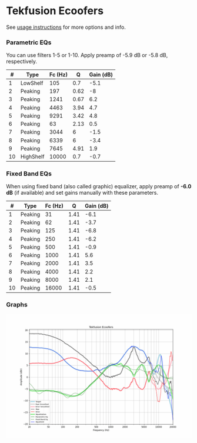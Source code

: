 # Tekfusion Ecoofers
See [usage instructions](https://github.com/jaakkopasanen/AutoEq#usage) for more options and info.

### Parametric EQs
You can use filters 1-5 or 1-10. Apply preamp of -5.9 dB or -5.8 dB, respectively.

|   # | Type      |   Fc (Hz) |    Q |   Gain (dB) |
|-----|-----------|-----------|------|-------------|
|   1 | LowShelf  |       105 | 0.7  |        -5.1 |
|   2 | Peaking   |       197 | 0.62 |        -8   |
|   3 | Peaking   |      1241 | 0.67 |         6.2 |
|   4 | Peaking   |      4463 | 3.94 |         4.7 |
|   5 | Peaking   |      9291 | 3.42 |         4.8 |
|   6 | Peaking   |        63 | 2.13 |         0.5 |
|   7 | Peaking   |      3044 | 6    |        -1.5 |
|   8 | Peaking   |      6339 | 6    |        -3.4 |
|   9 | Peaking   |      7645 | 4.91 |         1.9 |
|  10 | HighShelf |     10000 | 0.7  |        -0.7 |

### Fixed Band EQs
When using fixed band (also called graphic) equalizer, apply preamp of **-6.0 dB** (if available) and set gains manually with these parameters.

|   # | Type    |   Fc (Hz) |    Q |   Gain (dB) |
|-----|---------|-----------|------|-------------|
|   1 | Peaking |        31 | 1.41 |        -6.1 |
|   2 | Peaking |        62 | 1.41 |        -3.7 |
|   3 | Peaking |       125 | 1.41 |        -6.8 |
|   4 | Peaking |       250 | 1.41 |        -6.2 |
|   5 | Peaking |       500 | 1.41 |        -0.9 |
|   6 | Peaking |      1000 | 1.41 |         5.6 |
|   7 | Peaking |      2000 | 1.41 |         3.5 |
|   8 | Peaking |      4000 | 1.41 |         2.2 |
|   9 | Peaking |      8000 | 1.41 |         2.1 |
|  10 | Peaking |     16000 | 1.41 |        -0.5 |

### Graphs
![](./Tekfusion%20Ecoofers.png)

